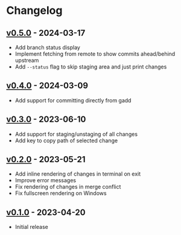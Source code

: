 # Changelog

## [v0.5.0] - 2024-03-17

- Add branch status display
- Implement fetching from remote to show commits ahead/behind upstream
- Add `--status` flag to skip staging area and just print changes

## [v0.4.0] - 2024-03-09

- Add support for committing directly from gadd

## [v0.3.0] - 2023-06-10

- Add support for staging/unstaging of all changes
- Add key to copy path of selected change

## [v0.2.0] - 2023-05-21

- Add inline rendering of changes in terminal on exit
- Improve error messages
- Fix rendering of changes in merge conflict
- Fix fullscreen rendering on Windows

## [v0.1.0] - 2023-04-20

- Initial release

[Unreleased]: https://github.com/hermannm/gadd/compare/v0.5.0...HEAD

[v0.5.0]: https://github.com/hermannm/gadd/compare/v0.4.0...v0.5.0

[v0.4.0]: https://github.com/hermannm/gadd/compare/v0.3.0...v0.4.0

[v0.3.0]: https://github.com/hermannm/gadd/compare/v0.2.0...v0.3.0

[v0.2.0]: https://github.com/hermannm/gadd/compare/v0.1.0...v0.2.0

[v0.1.0]: https://github.com/hermannm/gadd/compare/07ce0d6...v0.1.0
